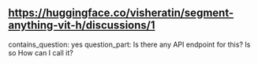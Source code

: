 ## https://huggingface.co/visheratin/segment-anything-vit-h/discussions/1

contains_question: yes
question_part: Is there any API endpoint for this? Is so How can I call it?